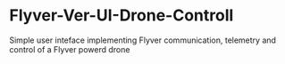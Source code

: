 # Flyver-Ver-UI-Drone-Controll
Simple user inteface implementing Flyver communication, telemetry and control of a Flyver powerd drone
